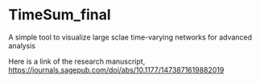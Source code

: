# TimeSum_final
A simple tool to visualize large sclae time-varying networks for advanced analysis


Here is a link of the research manuscript,
 https://journals.sagepub.com/doi/abs/10.1177/1473871619882019
